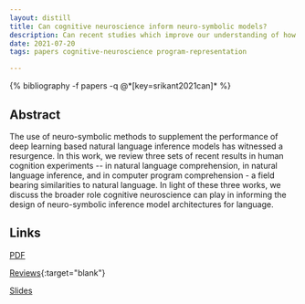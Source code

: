 ```yaml
---
layout: distill
title: Can cognitive neuroscience inform neuro-symbolic models?
description: Can recent studies which improve our understanding of how the human brain is involved in processing language possibly help inform neural-symbolic language models?
date: 2021-07-20
tags: papers cognitive-neuroscience program-representation

---
```

<div class="publications">
    {% bibliography -f papers -q @*[key=srikant2021can]* %}
</div>

## Abstract 
The use of neuro-symbolic methods to supplement the performance of deep learning based natural language inference models has witnessed a resurgence. 
In this work, we review three sets of recent results in human cognition experiments -- in natural language comprehension, in natural language inference, and in computer program comprehension - a field bearing similarities to natural language. 
In light of these three works, we discuss the broader role cognitive neuroscience can play in informing the design of neuro-symbolic inference model architectures for language.


## Links
[PDF](/assets/papers/ijcai_21.pdf)

[Reviews](https://openreview.net/forum?id=iXv7fYSQ54){:target="blank"}

[Slides](/assets/papers/slides_ijcai_21.pdf)


